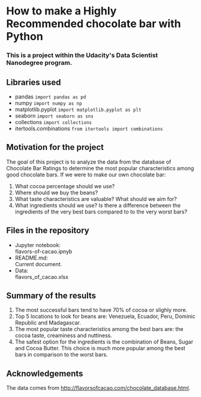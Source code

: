 # How to make a Highly Recommended chocolate bar with Python
### This is a project within the Udacity's Data Scientist Nanodegree program.

## Libraries used
- pandas `import pandas as pd`
- numpy  `import numpy as np`
- matplotlib.pyplot `import matplotlib.pyplot as plt`
- seaborn `import seaborn as sns`
- collections `import collections`
- itertools.combinations `from itertools import combinations`

## Motivation for the project
The goal of this project is to analyze the data from the database of Chocolate Bar Ratings to determine the most popular characteristics among good chocolate bars. If we were to make our own chocolate bar:
1. What cocoa percentage should we use?
2. Where should we buy the beans?
3. What taste characteristics are valuable? What should we aim for?
4. What ingredients should we use? Is there a difference between the ingredients of the very best bars compared to to the very worst bars?

## Files in the repository
- Jupyter notebook:\
flavors-of-cacao.ipnyb
- README.md:\
Current document.
- Data: \
flavors_of_cacao.xlsx

## Summary of the results
1. The most successful bars tend to have 70% of cocoa or slighly more.
2. Top 5 locations to look for beans are: Venezuela, Ecuador, Peru, Dominic Republic and Madagascar.
3. The most popular taste characteristics among the best bars are: the cocoa taste, creaminess and nuttiness.
4. The safest option for the ingredients is the combination of Beans, Sugar and Cocoa Butter. This choice is much more popular among the best bars in comparison to the worst bars.

## Acknowledgements
The data comes from http://flavorsofcacao.com/chocolate_database.html.